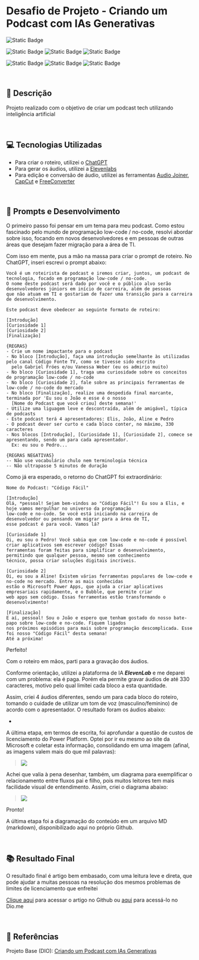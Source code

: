 # Desafio de Projeto - Criando um Podcast com IAs Generativas

![Static Badge](https://img.shields.io/badge/Status_Projeto:-Concluído_(29/Jun/2024)-green)

![Static Badge](https://img.shields.io/badge/Inteligência_Artificial_(IA)-blue)
![Static Badge](https://img.shields.io/badge/IA_Generativa-blue)
![Static Badge](https://img.shields.io/badge/Colaboração-blue)

![Static Badge](https://img.shields.io/badge/LexixaArt-orange)
![Static Badge](https://img.shields.io/badge/OpenIA-orange)
![Static Badge](https://img.shields.io/badge/ChatGPT-orange)

<br>

## 📒 Descrição

Projeto realizado com o objetivo de criar um podcast tech utilizando inteligência artificial

<br>

## 💻 Tecnologias Utilizadas

- Para criar o roteiro, utilizei o [ChatGPT](https://chatgpt.com/)
- Para gerar os áudios, utilizei a [Elevenlabs](https://elevenlabs.io/)
- Para edição e conversão de áudio, utilizei as ferramentas [Audio Joiner](https://audio-joiner.com/), [CapCut](https://www.capcut.com/editor) e [FreeConverter](https://www.freeconvert.com/pt/mp4-to-mp3/)

<br>

## 🧠 Prompts e Desenvolvimento
O primeiro passo foi pensar em um tema para meu podcast. Como estou fascinado pelo mundo de programação low-code / no-code, resolvi abordar sobre isso, focando em novos desenvolvedores e em pessoas de outras áreas que desejam fazer migração para a área de TI.

Com isso em mente, pus a mão na massa para criar o prompt de roteiro. No ChatGPT, inseri escrevi o prompt abaixo:

~~~
Você é um roteirista de podcast e iremos criar, juntos, um podcast de tecnologia, focado em programação low-code / no-code.
O nome deste podcast será dado por você e o público alvo serão desenvolvedores júniors em início de carreira, além de pessoas
que não atuam em TI e gostariam de fazer uma transição para a carreira de desenvolvimento.

Este podcast deve obedecer ao seguinte formato de roteiro:

[Introdução]
[Curiosidade 1]
[Curiosidade 2]
[Finalização]

{REGRAS}
- Crie um nome impactante para o podcast
- No bloco [Introdução], faça uma introdução semelhante às utilizadas pelo canal Código Fonte TV, como se tivesse sido escrito
  pelo Gabriel Fróes e/ou Vanessa Weber (eu os admirio muito)
- No bloco [Curiosidade 1], traga uma curiosidade sobre os conceitos de programação low-code / no-code
- No bloco [Curiosidade 2], fale sobre as principais ferramentas de low-code / no-code do mercado
- No bloco [Finalização], realize uma despedida final marcante, terminada por 'Eu sou o João e esse é o nosso
  [Nome do Podcast que você criou] deste semana!'
- Utilize uma liguagem leve e descontraída, além de amigável, típica de podcasts
- Este podcast terá 4 apresentadores: Elis, João, Aline e Pedro
- O podcast dever ser curto e cada bloco conter, no máximo, 330 caracteres
- Nos blocos [Introdução], [Curiosidade 1], [Curiosidade 2], comece se apresentando, sendo um para cada apresentador.
  Ex: eu sou o Pedro...

{REGRAS NEGATIVAS}
-- Não use vocabulário chulo nem terminologia técnica
-- Não ultrapasse 5 minutos de duração
~~~

Como já era esperado, o retorno do ChatGPT foi extraordinário:

~~~
Nome do Podcast: "Código Fácil"

[Introdução]
Olá, *pessoal! Sejam bem-vindos ao "Código Fácil"! Eu sou a Elis, e hoje vamos mergulhar no universo da programação
low-code e no-code. Se você está iniciando na carreira de desenvolvedor ou pensando em migrar para a área de TI,
esse podcast é para você. Vamos lá?

[Curiosidade 1]
Oi, eu sou o Pedro! Você sabia que com low-code e no-code é possível criar aplicativos sem escrever código? Essas
ferramentas foram feitas para simplificar o desenvolvimento, permitindo que qualquer pessoa, mesmo sem conhecimento
técnico, possa criar soluções digitais incríveis.

[Curiosidade 2]
Oi, eu sou a Aline! Existem várias ferramentas populares de low-code e no-code no mercado. Entre as mais conhecidas
estão o Microsoft Power Apps, que ajuda a criar aplicativos empresariais rapidamente, e o Bubble, que permite criar
web apps sem código. Essas ferramentas estão transformando o desenvolvimento!

[Finalização]
E aí, pessoal! Sou o João e espero que tenham gostado do nosso bate-papo sobre low-code e no-code. Fiquem ligados
nos próximos episódios para mais sobre programação descomplicada. Esse foi nosso "Código Fácil" desta semana!
Até a próxima!
~~~

Perfeito!

Com o roteiro em mãos, parti para a gravação dos áudios.

Conforme orientação, utilizei a plataforma de IA ***ElevenLab*** e me deparei com um problema: ela é paga. Porém ela permite gravar áudios de até 330 caracteres, motivo pelo qual limitei cada bloco a esta quantidade.

Assim, criei 4 áudios diferentes, sendo um para cada bloco do roteiro, tomando o cuidade de utilizar um tom de voz (masculino/feminino) de acordo com o apresentador. O resultado foram os áudios abaixo:

- 

A última etapa, em termos de escrita, foi aprofundar a questão de custos de licenciamento do Power Platform. Optei por ir eu mesmo ao site da Microsoft e coletar esta informação, consolidando em uma imagem (afinal, as imagens valem mais do que mil palavras):

> ![](img/licenciamentoPowerAutomate.png)

Achei que valia à pena desenhar, também, um diagrama para exemplificar o relacionamento entre fluxos pai e filho, pois muitos leitores tem mais facilidade visual de entendimento. Assim, criei o diagrama abaixo:

> ![](img/diagrama.png)

Pronto!

A última etapa foi a diagramação do conteúdo em um arquivo MD (markdown), disponibilizado aqui no próprio Github.

<br>

## 📚 Resultado Final

O resultado final é artigo bem embasado, com uma leitura leve e direta, que pode ajudar a muitas pessoas na resolução dos mesmos problemas de limites de licenciamento que enfreitei

[Clique aqui](artigoPowerAutomate.md) para acessar o artigo no Github ou [aqui](https://web.dio.me/articles/utilizacao-de-fluxos-filhos-no-microsoft-power-automate?back=%2Farticles&page=1&order=oldest) para acessá-lo no Dio.me

<br>

## 🔗 Referências

Projeto Base (DIO): [Criando um Podcast com IAs Generativas](https://web.dio.me/project/criando-um-podcast-com-ias/learning/14404448-7f07-4145-aa33-7be543a13afe?back=/track/santander-2024-fundamentos-de-ia-para-devs&tab=undefined&moduleId=undefined)
